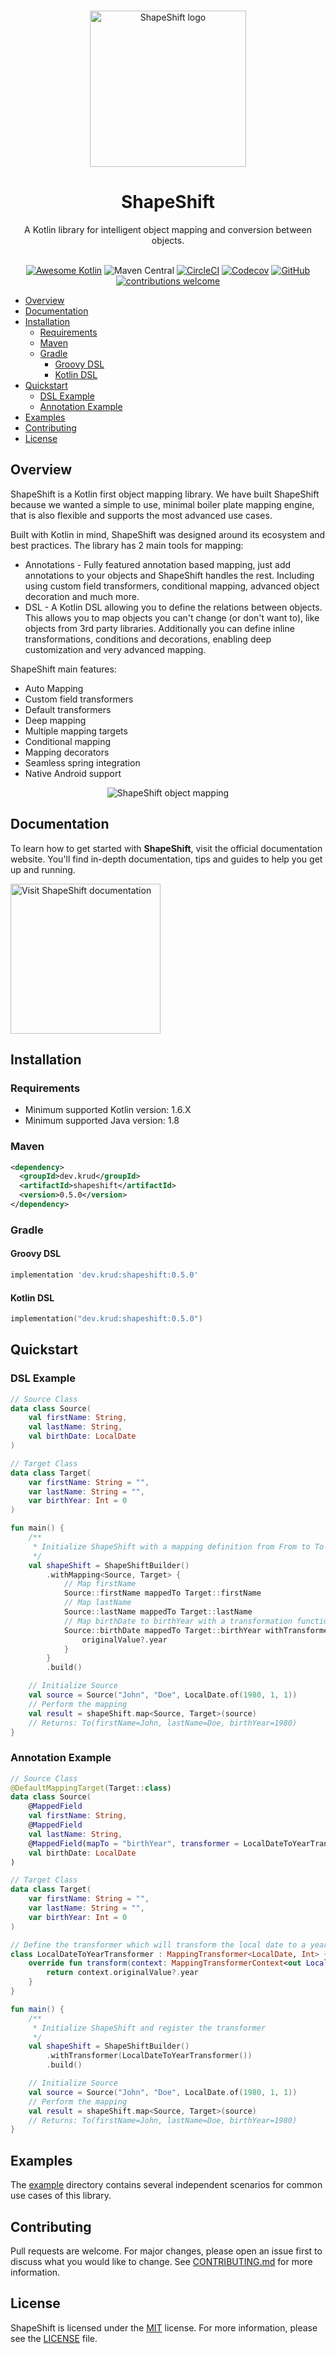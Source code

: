 <br/>

<p align="center">
  <a href="https://github.com/chakra-ui/chakra-ui">
    <img src=".assets/logo.png" alt="ShapeShift logo" width="250" />
  </a>
</p>
<h1 align="center">ShapeShift️</h1>

<div align="center">
A Kotlin library for intelligent object mapping and conversion between objects.
<br/>
<br/>

[![Awesome Kotlin](https://img.shields.io/badge/awesome-kotlin-orange?logo=awesomelists)](https://kotlin.link/)
![Maven Central](https://img.shields.io/maven-central/v/dev.krud/shapeshift)
[![CircleCI](https://img.shields.io/circleci/build/github/krud-dev/shapeshift/master)](https://circleci.com/gh/krud-dev/shapeshift/tree/master)
[![Codecov](https://img.shields.io/codecov/c/gh/krud-dev/shapeshift?token=1EG9H9RK5Q)](https://codecov.io/gh/krud-dev/shapeshift)
[![GitHub](https://img.shields.io/github/license/krud-dev/shapeshift)](https://github.com/krud-dev/shapeshift/blob/master/LICENSE)
[![contributions welcome](https://img.shields.io/badge/contributions-welcome-brightgreen.svg)](https://github.com/krud-dev/shapeshift/issues)

</div>

- [Overview](#overview)
- [Documentation](#documentation)
- [Installation](#installation)
  * [Requirements](#requirements)
  * [Maven](#maven)
  * [Gradle](#gradle)
      + [Groovy DSL](#groovy-dsl)
      + [Kotlin DSL](#kotlin-dsl)
- [Quickstart](#quickstart)
  * [DSL Example](#dsl-example)
  * [Annotation Example](#annotation-example)
- [Examples](#examples)
- [Contributing](#contributing)
- [License](#license)

## Overview

ShapeShift is a Kotlin first object mapping library. We have built ShapeShift because we wanted a simple to use, minimal boiler plate mapping engine, that is also flexible and supports the most advanced use cases.

Built with Kotlin in mind, ShapeShift was designed around its ecosystem and best practices. The library has 2 main tools for mapping:

* Annotations - Fully featured annotation based mapping, just add annotations to your objects and ShapeShift handles the rest. Including using custom field transformers, conditional mapping, advanced object decoration and much more.
* DSL - A Kotlin DSL allowing you to define the relations between objects. This allows you to map objects you can't change (or don't want to), like objects from 3rd party libraries. Additionally you can define inline transformations, conditions and decorations, enabling deep customization and very advanced mapping.

ShapeShift main features:

* Auto Mapping
* Custom field transformers
* Default transformers
* Deep mapping
* Multiple mapping targets
* Conditional mapping
* Mapping decorators
* Seamless spring integration
* Native Android support

<p align="center">
  <img src=".assets/mapping.png" alt="ShapeShift object mapping" style="max-width: 800px;" />
</p>

## Documentation

To learn how to get started with **ShapeShift**, visit the official documentation website. You'll find in-depth documentation, tips and guides to help you get up and running.

<p>
  <a href="https://shapeshift.krud.dev/">
    <img alt="Visit ShapeShift documentation" src=".assets/documentation.png" width="240" />
  </a>
</p>

## Installation
### Requirements

* Minimum supported Kotlin version: 1.6.X
* Minimum supported Java version: 1.8

### Maven
```xml
<dependency>
  <groupId>dev.krud</groupId>
  <artifactId>shapeshift</artifactId>
  <version>0.5.0</version>
</dependency>
```

### Gradle
#### Groovy DSL
```groovy
implementation 'dev.krud:shapeshift:0.5.0'
```
#### Kotlin DSL
```kotlin
implementation("dev.krud:shapeshift:0.5.0")
```

## Quickstart

### DSL Example
```kotlin
// Source Class
data class Source(
    val firstName: String,
    val lastName: String,
    val birthDate: LocalDate
)

// Target Class
data class Target(
    var firstName: String = "",
    var lastName: String = "",
    var birthYear: Int = 0
)

fun main() {
    /**
     * Initialize ShapeShift with a mapping definition from From to To
     */
    val shapeShift = ShapeShiftBuilder()
        .withMapping<Source, Target> {
            // Map firstName
            Source::firstName mappedTo Target::firstName
            // Map lastName
            Source::lastName mappedTo Target::lastName
            // Map birthDate to birthYear with a transformation function
            Source::birthDate mappedTo Target::birthYear withTransformer { (originalValue) ->
                originalValue?.year
            }
        }
        .build()

    // Initialize Source
    val source = Source("John", "Doe", LocalDate.of(1980, 1, 1))
    // Perform the mapping
    val result = shapeShift.map<Source, Target>(source)
    // Returns: To(firstName=John, lastName=Doe, birthYear=1980)
}
```

### Annotation Example
```kotlin
// Source Class
@DefaultMappingTarget(Target::class)
data class Source(
    @MappedField
    val firstName: String,
    @MappedField
    val lastName: String,
    @MappedField(mapTo = "birthYear", transformer = LocalDateToYearTransformer::class)
    val birthDate: LocalDate
)

// Target Class
data class Target(
    var firstName: String = "",
    var lastName: String = "",
    var birthYear: Int = 0
)

// Define the transformer which will transform the local date to a year
class LocalDateToYearTransformer : MappingTransformer<LocalDate, Int> {
    override fun transform(context: MappingTransformerContext<out LocalDate>): Int? {
        return context.originalValue?.year
    }
}

fun main() {
    /**
     * Initialize ShapeShift and register the transformer
     */
    val shapeShift = ShapeShiftBuilder()
        .withTransformer(LocalDateToYearTransformer())
        .build()

    // Initialize Source
    val source = Source("John", "Doe", LocalDate.of(1980, 1, 1))
    // Perform the mapping
    val result = shapeShift.map<Source, Target>(source)
    // Returns: To(firstName=John, lastName=Doe, birthYear=1980)
}
```

## Examples

The [example](example/) directory contains several independent scenarios for common use cases of this library.

## Contributing

Pull requests are welcome. For major changes, please open an issue first to discuss what you would like to change. See [CONTRIBUTING.md](CONTRIBUTING.md) for more information.

## License
ShapeShift is licensed under the [MIT](https://choosealicense.com/licenses/mit/) license. For more information, please see the [LICENSE](LICENSE) file.
